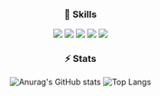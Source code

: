 
<!--
**rrimm/rrimm** is a ✨ _special_ ✨ repository because its `README.md` (this file) appears on your GitHub profile.

Here are some ideas to get you started:

- 🔭 I’m currently working on ...
- 🌱 I’m currently learning ...
- 👯 I’m looking to collaborate on ...
- 🤔 I’m looking for help with ...
- 💬 Ask me about ...
- 📫 How to reach me: ...
- 😄 Pronouns: ...
- ⚡ Fun fact: ...
-->
<div align="center">

<div margin="10px">
  
### 🌱 Skills
 
  </div>  
<p><p/>
<img src="https://img.shields.io/badge/java-%23ED8B00.svg?style=for-the-badge&logo=openjdk&logoColor=white"/>
<img src="https://img.shields.io/badge/spring-%236DB33F.svg?style=for-the-badge&logo=spring&logoColor=white"/>
<img src="https://img.shields.io/badge/react-%2320232a.svg?style=for-the-badge&logo=react&logoColor=%2361DAFB"/>
<img src="https://img.shields.io/badge/javascript-%512BD4.svg?style=for-the-badge&logo=javascript&logoColor=%23F7DF1E"/>
<img src="https://img.shields.io/badge/mysql-%2300f.svg?style=for-the-badge&logo=mysql&logoColor=white"/>

  
    
### ⚡ Stats
 
 <span>![Anurag's GitHub stats](https://github-readme-stats-sigma-five.vercel.app/api?username=rrimm&show_icons=true&theme=tokyonight)
![Top Langs](https://github-readme-stats-sigma-five.vercel.app/api/top-langs/?username=rrimm&layout=compact&theme=buefy)</span>
  
  
  
</div>

